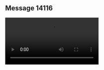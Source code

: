 ## Message 14116



![Video](https://data.iron-swords.co.il/2024/November/26/https://data.iron-swords.co.il/2024/November/26/14116/14116_media.mp4)
